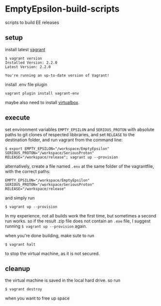 # EmptyEpsilon-build-scripts

scripts to build EE releases
## setup
install latest [vagrant](https://www.vagrantup.com/) 
```
$ vagrant version
Installed Version: 2.2.0
Latest Version: 2.2.0

You're running an up-to-date version of Vagrant!
```
install .env file plugin
```
vagrant plugin install vagrant-env
```
maybe also need to install [virtualbox](https://www.virtualbox.org).

## execute
set environment variables `EMPTY_EPSILON` and `SERIOUS_PROTON` with absolute paths to git clones of respected libbraries, and set `RELEASE` to the destination folder, and run vagrant from the command line:
``` 
$ export EMPTY_EPSILON="/workspace/EmptyEpsilon" SERIOUS_PROTON="/workspace/SeriousProton" RELEASE="/workspace/release"; vagrant up --provision
```
alternatively, create a file named `.env` at the same folder of the vagrantfile, with the correct paths:
```
EMPTY_EPSILON="/workspace/EmptyEpsilon"
SERIOUS_PROTON="/workspace/SeriousProton"
RELEASE="/workspace/release"
```
and simply run 
```
$ vagrant up --provision
```

In my experience, not all builds work the first time, but sometimes a second run works. so if the result .zip file does not contain an `.exe` file, I suggest running `$ vagrant up --provision` again.

when you're done building, make sute to run 
```
$ vagrant halt
```
to stop the virtual machine, as it is not secured.

## cleanup

the virtual machine is saved in the local hard drive. so run 
```
$ vagrant destroy
```
when you want to free up space
